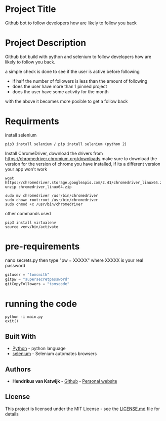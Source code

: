 # Project Title

Github bot to follow developers how are likely to follow you back

# Project Description

Github bot build with python and selenium to follow developers how are likely to follow you back. 

a simple check is done to see if the user is active before following
- if half the number of followers is less than the amount of following
- does the user have more than 1 pinned project
- does the user have some activity for the month

with the above it becomes more posible to get a follow back


# Requirments
install selenium
```
pip3 install selenium / pip install selenium (python 2)
```


Install ChromeDriver,
download the drivers from https://chromedriver.chromium.org/downloads make sure to download the version for the version of chrome you have installed, if its a different version your app won't work

```
wget https://chromedriver.storage.googleapis.com/2.41/chromedriver_linux64.zip
unzip chromedriver_linux64.zip

sudo mv chromedriver /usr/bin/chromedriver
sudo chown root:root /usr/bin/chromedriver
sudo chmod +x /usr/bin/chromedriver
```

other commands used
```
pip3 install virtualenv
source venv/bin/activate
```
# pre-requirements

nano secrets.py
then type "pw = XXXXX"
where XXXXX is your real password

```python
gituser = "tomsmith"
gitpw = "supersecretpassword"
gitCopyFollowers = "tomscode"
```

# running the code
```
python -i main.py
exit()
```

## Built With

* [Python](hhttps://www.python.org/) - python language
* [selenium](hhttps://www.selenium.dev/) - Selenium automates browsers

## Authors

* **Hendrikus van Katwijk** - [Github](https://github.com/vankatwijk) - [Personal website](https://hpvk.com)

## License

This project is licensed under the MIT License - see the [LICENSE.md](LICENSE.md) file for details
